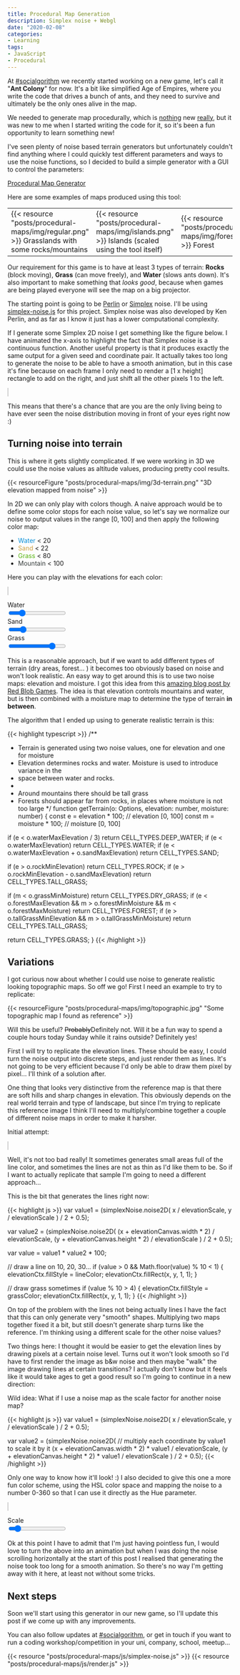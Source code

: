 ```yaml
---
title: Procedural Map Generation
description: Simplex noise + Webgl
date: "2020-02-08"
categories:
- Learning
tags:
- JavaScript
- Procedural
---
```


At [#socialgorithm](https://socialgorithm.org) we recently started working on a new game, let's call it "**Ant Colony**" for now. It's a bit like simplified Age of Empires, where you write the code that drives a bunch of ants, and they need to survive and ultimately be the only ones alive in the map.

We needed to generate map procedurally, which is [nothing](https://www.redblobgames.com/maps/terrain-from-noise/) new [really](https://github.com/Azercoco/3D-Earth-Like-Planet-Procedural-Generator), but it was new to me when I started writing the code for it, so it's been a fun opportunity to learn something new!

I've seen plenty of noise based terrain generators but unfortunately couldn't find anything where I could quickly test different parameters and ways to use the noise functions, so I decided to build a simple generator with a GUI to control the parameters:

[Procedural Map Generator](https://aurbano.github.io/procedural-maps/)

Here are some examples of maps produced using this tool:

<table class="images">
    <tr>
        <td width="33%">
          {{< resource "posts/procedural-maps/img/regular.png" >}}
          Grasslands with some rocks/mountains
        </td>
        <td width="33%">
          {{< resource "posts/procedural-maps/img/islands.png" >}}
          Islands (scaled using the tool itself)
        </td>
        <td width="33%">
          {{< resource "posts/procedural-maps/img/forest.png" >}}
          Forest
        </td>
    </tr>
</table>

Our requirement for this game is to have at least 3 types of terrain: **Rocks** (block moving), **Grass** (can move freely), and **Water** (slows ants down). It's also important to make something that *looks good*, because when games are being played everyone will see the map on a big projector.

The starting point is going to be [Perlin](https://en.wikipedia.org/wiki/Perlin_noise) or [Simplex](https://en.wikipedia.org/wiki/Simplex_noise) noise. I'll be using [simplex-noise.js](https://github.com/jwagner/simplex-noise.js) for this project. Simplex noise was also developed by Ken Perlin, and as far as I know it just has a lower computational complexity.

If I generate some Simplex 2D noise I get something like the figure below. I have animated the x-axis to highlight the fact that Simplex noise is a continuous function. Another useful property is that it produces exactly the same output for a given seed and coordinate pair. It actually takes too long to generate the noise to be able to have a smooth animation, but in this case it's fine because on each frame I only need to render a [1 x height] rectangle to add on the right, and just shift all the other pixels 1 to the left.

<canvas id="noise" style="height: 200px; width: 100%; border: #ccc solid 1px; margin: 1em 0"></canvas>

This means that there's a chance that are you are the only living being to have ever seen the noise distribution moving in front of your eyes right now :)

## Turning noise into terrain

This is where it gets slightly complicated. If we were working in 3D we could use the noise values as altitude values, producing pretty cool results.

{{< resourceFigure "posts/procedural-maps/img/3d-terrain.png" "3D elevation mapped from noise" >}}

In 2D we can only play with colors though. A naive approach would be to define some color stops for each noise value, so let's say we normalize our noise to output values in the range [0, 100] and then apply the following color map:

* <span style="color: #0a90d8">Water</span> < 20
* <span style="color: #cea244">Sand</span> < 22
* <span style="color: #59b513">Grass</span> < 80
* <span style="color: #393f3e">Mountain</span> < 100

Here you can play with the elevations for each color:

<canvas id="terrainBasic" style="height: 200px; width: 100%; border: #ccc solid 1px; margin: 1em 0"></canvas>

<form>
  <div class="form-group">
    <label for="waterMax">Water</label><br>
    <input type="range" class="form-control-range terrainSlider" id="waterMax" min="0" max="100" value="20">
  </div>
  <div class="form-group">
    <label for="sandMax">Sand</label><br>
    <input type="range" class="form-control-range terrainSlider" id="sandMax" min="0" max="100" value="22">
  </div>
  <div class="form-group">
    <label for="grassMax">Grass</label><br>
    <input type="range" class="form-control-range terrainSlider" id="grassMax" min="0" max="100" value="80">
  </div>
</form>

This is a reasonable approach, but if we want to add different types of terrain (dry areas, forest... ) it becomes too obviously based on noise and won't look realistic. An easy way to get around this is to use two noise maps: elevation and moisture. I got this idea from this [amazing blog post by Red Blob Games](https://www.redblobgames.com/maps/terrain-from-noise/). The idea is that elevation controls mountains and water, but is then combined with a moisture map to determine the type of terrain **in between**.

The algorithm that I ended up using to generate realistic terrain is this:

{{< highlight typescript >}}
/**
 * Terrain is generated using two noise values, one for elevation and one for moisture
 * Elevation determines rocks and water. Moisture is used to introduce variance in the
 * space between water and rocks.
 *
 * Around mountains there should be tall grass
 * Forests should appear far from rocks, in places where moisture is not too large
 */
function getTerrain(o: Options, elevation: number, moisture: number) {
  const e = elevation * 100; // elevation [0, 100]
  const m = moisture * 100;  // moisture [0, 100]

  if (e < o.waterMaxElevation / 3)
    return CELL_TYPES.DEEP_WATER;
  if (e < o.waterMaxElevation)
    return CELL_TYPES.WATER;
  if (e < o.waterMaxElevation + o.sandMaxElevation)
    return CELL_TYPES.SAND;

  if (e > o.rockMinElevation)
    return CELL_TYPES.ROCK;
  if (e > o.rockMinElevation - o.sandMaxElevation)
    return CELL_TYPES.TALL_GRASS;

  if (m < o.grassMinMoisture)
    return CELL_TYPES.DRY_GRASS;
  if (e < o.forestMaxElevation && m > o.forestMinMoisture && m < o.forestMaxMoisture)
    return CELL_TYPES.FOREST;
  if (e > o.tallGrassMinElevation && m > o.tallGrassMinMoisture)
    return CELL_TYPES.TALL_GRASS;

  return CELL_TYPES.GRASS;
}
{{< /highlight >}}

## Variations

I got curious now about whether I could use noise to generate realistic looking topographic maps. So off we go! First I need an example to try to replicate:

{{< resourceFigure "posts/procedural-maps/img/topographic.jpg" "Some topographic map I found as reference" >}}

Will this be useful? <del>Probably</del>Definitely not. Will it be a fun way to spend a couple hours today Sunday while it rains outside? Definitely yes!

First I will try to replicate the elevation lines. These should be easy, I could turn the noise output into discrete steps, and just render them as lines. It's not going to be very efficient because I'd only be able to draw them pixel by pixel... I'll think of a solution after.

One thing that looks very distinctive from the reference map is that there are soft hills and sharp changes in elevation. This obviously depends on the real world terrain and type of landscape, but since I'm trying to replicate this reference image I think I'll need to multiply/combine together a couple of different noise maps in order to make it harsher.

Initial attempt:

<canvas id="elevation" style="height: 400px; width: 100%; border: #ccc solid 1px; margin: 1em 0"></canvas>

Well, it's not too bad really! It sometimes generates small areas full of the line color, and sometimes the lines are not as thin as I'd like them to be. So if I want to actually replicate that sample I'm going to need a different approach...

This is the bit that generates the lines right now:

{{< highlight js >}}
var value1 = (simplexNoise.noise2D(
  x / elevationScale,
  y / elevationScale
) / 2 + 0.5);

var value2 = (simplexNoise.noise2D(
  (x + elevationCanvas.width * 2) / elevationScale,
  (y + elevationCanvas.height * 2) / elevationScale
) / 2 + 0.5);

var value = value1 * value2 * 100;

// draw a line on 10, 20, 30...
if (value > 0 && Math.floor(value) % 10 < 1) {
  elevationCtx.fillStyle = lineColor;
  elevationCtx.fillRect(x, y, 1, 1);
}

// draw grass sometimes
if (value % 10 > 4) {
  elevationCtx.fillStyle = grassColor;
  elevationCtx.fillRect(x, y, 1, 1);
}
{{< /highlight >}}

On top of the problem with the lines not being actually lines I have the fact that this can only generate very "smooth" shapes. Multiplying two maps together fixed it a bit, but still doesn't generate sharp turns like the reference. I'm thinking using a different scale for the other noise values?

Two things here: I thought it would be easier to get the elevation lines by drawing pixels at a certain noise level. Turns out it won't look smooth so I'd have to first render the image as b&w noise and then maybe "walk" the image drawing lines at certain transitions? I actually don't know but it feels like it would take ages to get a good result so I'm going to continue in a new direction:

Wild idea: What if I use a noise map as the scale factor for another noise map?

{{< highlight js >}}
var value1 = (simplexNoise.noise2D(
  x / elevationScale,
  y / elevationScale
) / 2 + 0.5);

var value2 = (simplexNoise.noise2D(
  // multiply each coordinate by value1 to scale it by it
  (x + elevationCanvas.width * 2) * value1 / elevationScale,
  (y + elevationCanvas.height * 2) * value1 / elevationScale
) / 2 + 0.5);
{{< /highlight >}}

Only one way to know how it'll look! :) I also decided to give this one a more fun color scheme, using the HSL color space and mapping the noise to a number 0-360 so that I can use it directly as the Hue parameter.

<canvas id="scaled" style="height: 300px; width: 100%; border: #ccc solid 1px; margin: 1em 0"></canvas>

<form>
  <div class="form-group">
    <label for="scaledScale">Scale</label><br>
    <input type="range" class="form-control-range paramSlider" id="scaledScale" min="100" max="1000" value="200">
  </div>
</form>

Ok at this point I have to admit that I'm just having pointless fun, I would love to turn the above into an animation but when I was doing the noise scrolling horizontally at the start of this post I realised that generating the noise took too long for a smooth animation. So there's no way I'm getting away with it here, at least not without some tricks.

## Next steps

Soon we'll start using this generator in our new game, so I'll update this post if we come up with any improvements.

You can also follow updates at [#socialgorithm](https://socialgorithm.org), or get in touch if you want to run a coding workshop/competition in your uni, company, school, meetup...

{{< resource "posts/procedural-maps/js/simplex-noise.js" >}}
{{< resource "posts/procedural-maps/js/render.js" >}}
